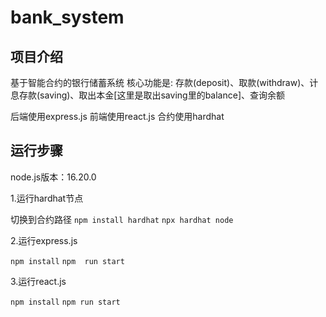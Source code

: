 # bank_system

## 项目介绍

基于智能合约的银行储蓄系统
核心功能是:
存款(deposit)、取款(withdraw)、计息存款(saving)、取出本金[这里是取出saving里的balance]、查询余额

后端使用express.js
前端使用react.js
合约使用hardhat

## 运行步骤

node.js版本：16.20.0

1.运行hardhat节点

切换到合约路径
`npm install hardhat`
`npx hardhat node`

2.运行express.js

`npm install`
`npm  run start`

3.运行react.js

`npm install`
`npm run start`
